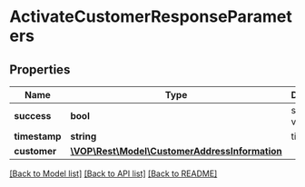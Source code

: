 # ActivateCustomerResponseParameters

## Properties
Name | Type | Description | Notes
------------ | ------------- | ------------- | -------------
**success** | **bool** | success variable | [optional] 
**timestamp** | **string** | timestamp | [optional] 
**customer** | [**\VOP\Rest\Model\CustomerAddressInformation**](CustomerAddressInformation.md) |  | [optional] 

[[Back to Model list]](../../README.md#documentation-for-models) [[Back to API list]](../../README.md#documentation-for-api-endpoints) [[Back to README]](../../README.md)

